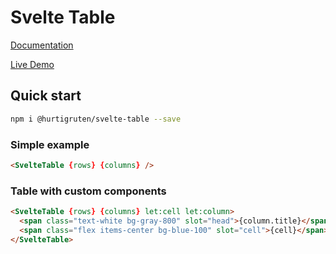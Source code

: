 # Svelte Table

[Documentation](https://hurtigruten.github.io/svelte-table/)

[Live Demo](https://svelte.dev/repl/235af12d2e8a4d5991a19f77e1cbfd24?version=3.48.0)

## Quick start

```bash
npm i @hurtigruten/svelte-table --save
```

### Simple example

```html
<SvelteTable {rows} {columns} />
```

### Table with custom components

```html
<SvelteTable {rows} {columns} let:cell let:column>
  <span class="text-white bg-gray-800" slot="head">{column.title}</span>
  <span class="flex items-center bg-blue-100" slot="cell">{cell}</span>
</SvelteTable>
```
